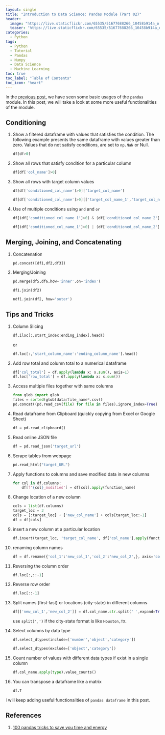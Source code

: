 ```yaml
---
layout: single
title: "Introduction to Data Science: Pandas Module (Part 02)"
header:
  image: "https://live.staticflickr.com/65535/51677688266_10458b914a_o.png"
  teaser: "https://live.staticflickr.com/65535/51677688266_10458b914a_o.png"
categories:
  - Python
tags:
  - Python
  - Tutorial
  - Pandas
  - Numpy
  - Data Science
  - Machine Learning
toc: true
toc_label: "Table of Contents"
toc_icon: "heart"
---
```


In the [previous post](https://shantoroy.com/python/intro-to-data-science-pandas-module/), we have seen some basic usages of the `pandas` module. In this post, we will take a look at some more useful functionalities of the module.

## Conditioning
1. Show a filtered dataframe with values that satisfies the condition. The following example presents the same dataframe with values greater than zero. Values that do not satisfy conditions, are set to `np.NaN` or Null.
	```python
	df[df>0]
	```
2. Show all rows that satisfy condition for a particular column
	```python
	df[df['col_name']>0]
	```
3. Show all rows with target column values
	```python
	df[df['conditioned_col_name']>0]['target_col_name']
	```

	```python
	df[df['conditioned_col_name']>0][['target_col_name_1','target_col_name_2']]
	```
4. Use of multiple conditions using `and` and `or`
	```python
	df[(df['conditioned_col_name_1']>0) & (df['conditioned_col_name_2'] > 0)]
	```

	```python
	df[(df['conditioned_col_name_1']>0) | (df['conditioned_col_name_2'] > 0)]
	```

## Merging, Joining, and Concatenating
1. Concatenation
	```python
	pd.concat([df1,df2,df3])
	```
2. Merging/Joining
	```python
	pd.merge(df5,df6,how='inner',on='index')
	```
	```python
	df1.join(df2)
	```
	```python
	ndf1.join(df2, how='outer')
	```

## Tips and Tricks
1. Column Slicing
	```python
	df.iloc[:,start_index:ending_index].head()
	```
	or

	```python
	df.loc[:,'start_column_name':'ending_column_name'].head()
	```
2. Add row total and column total to a numerical dataframe
	```python
	df['col_total'] = df.apply(lambda x: x.sum(), axis=1)  
	df.loc['row_total'] = df.apply(lambda x: x.sum())
	```
3. Access multiple files together with same columns
	```python
	from glob import glob
	files = sorted(glob(data/file_name*.csv))
	pd.concat((pd.read_csv(file) for file in files),ignore_index=True) 
	```
4. Read dataframe from Clipboard (quickly copying from Excel or Google Sheet)
	```python
	df = pd.read_clipboard()
	```
5. Read online JSON file
	```python
	df = pd.read_json('target_url')
	```
6. Scrape tables from webpage
	```python
	pd.read_html("target_URL")
	```
7. Apply functions to columns and save modified data in new columns
	```python
	for col in df.columns:
		df[f'{col}_modified'] = df[col].apply(function_name)
	```
8. Change location of a new column
	```python
	cols = list(df.columns)
	target_loc = 3
	cols = [:target_loc] + ['new_col_name'] + cols[target_loc:-1]
	df = df[cols]
	```
9. insert a new column at a particular location
	```python
	df.insert(target_loc, 'target_col_name', df['col_name'].apply(function_name))
	``` 
10. renaming column names
	```python
	df = df.rename({'col_1':'new_col_1','col_2':'new_col_2',}, axis='columns')
	```
11. Reversing the column order
	```python
	df.loc[:,::-1]
	```
12. Reverse row order
	```python
	df.loc[::-1]
	```
13. Split names (first-last) or locations (city-state) in different columns
	```python
	df[['new_col_1','new_col_2']] = df.col_name.str.split(' ',expand=True)
	```
	use `split(',')` if the city-state format is like `Houston,TX`.

14. Select columns by data type
	```python
	df.select_dtypes(include=['number','object','category'])
	```
	```python
	df.select_dtypes(exclude=['object','category'])
	```

15. Count number of values with different data types if exist in a single column
	```python
	df.col_name.apply(type).value_counts()
	```
16. You can transpose a dataframe like a matrix
	```python
	df.T
	```

I will keep adding useful functionalities of `pandas dataframe` in this post.

## References
1. [100 pandas tricks to save you time and energy](https://www.dataschool.io/python-pandas-tips-and-tricks/)
<!--stackedit_data:
eyJoaXN0b3J5IjpbOTg3MDc3OTMwLDEzNTkwMDU3NjksNzczMT
Y1NjE1XX0=
-->